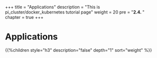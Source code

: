 +++
title = "Applications"
description = "This is pi_cluster/docker_kubernetes tutorial page"
weight = 20 
pre = "<b>2.4. </b>"
chapter = true
+++

# Applications

{{%children style="h3" description="false" depth="1" sort="weight" %}}

